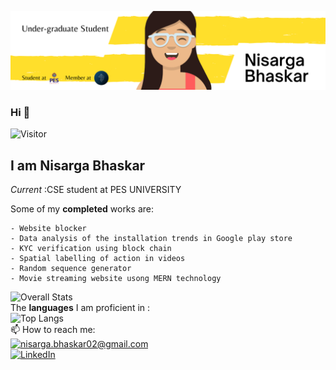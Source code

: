 ![nisarga banner image](./nisarga_banner.png)
### Hi 👋
![Visitor](https://visitor-badge.laobi.icu/badge?page_id=nisargabhaskar.nisarga.bhaskar)
## I am Nisarga Bhaskar 
<i>Current </i>:CSE student at PES UNIVERSITY

<!-- Some of my __on-going__ works are:

    - Random sequence generator  -->
Some of my __completed__ works are:

    - Website blocker
    - Data analysis of the installation trends in Google play store
    - KYC verification using block chain
    - Spatial labelling of action in videos
    - Random sequence generator
    - Movie streaming website usong MERN technology
![Overall Stats](https://github-readme-stats.vercel.app/api?username=nisargabhaskar&count_private=true&show_icons=true&hide=contribs)
<br>
The __languages__ I am proficient in :<br>
![Top Langs](https://github-readme-stats.vercel.app/api/top-langs/?username=nisargabhaskar&layout=compact)
<br>
📫 How to reach me:<br>
<a href="mailto:nisarga.bhaskar02@gmail.com">![nisarga.bhaskar02@gmail.com](https://img.shields.io/badge/Gmail-D14836?style=for-the-badge&logo=gmail&logoColor=white)</a> <br><a href="https://www.linkedin.com/in/nisarga-bhaskar-69a86a224/">![LinkedIn](https://img.shields.io/badge/LinkedIn-0077B5?style=for-the-badge&logo=linkedin&logoColor=white)</a>
